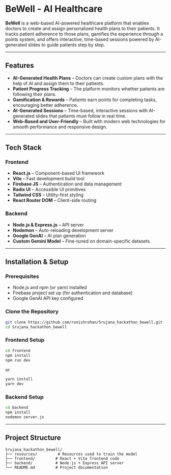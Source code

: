 
# BeWell - AI Healthcare

**BeWell** is a web-based AI-powered healthcare platform that enables doctors to create and assign personalized health plans to their patients. It tracks patient adherence to those plans, gamifies the experience through a points system, and offers interactive, time-based sessions powered by AI-generated slides to guide patients step by step.

---

## Features

* **AI-Generated Health Plans** – Doctors can create custom plans with the help of AI and assign them to their patients.
* **Patient Progress Tracking** – The platform monitors whether patients are following their plans.
* **Gamification & Rewards** – Patients earn points for completing tasks, encouraging better adherence.
* **AI-Generated Sessions** – Time-based, interactive sessions with AI-generated slides that patients must follow in real time.
* **Web-Based and User-Friendly** – Built with modern web technologies for smooth performance and responsive design.

---

## Tech Stack

### Frontend

* **React.js** – Component-based UI framework
* **Vite** – Fast development build tool
* **Firebase JS** – Authentication and data management
* **Radix UI** – Accessible UI primitives
* **Tailwind CSS** – Utility-first styling
* **React Router DOM** – Client-side routing

### Backend

* **Node.js & Express.js** – API server
* **Nodemon** – Auto-reloading development server
* **Google GenAI** – AI plan generation
* **Custom Gemini Model** – Fine-tuned on domain-specific datasets

---

## Installation & Setup

### Prerequisites

* Node.js and npm (or yarn) installed
* Firebase project set up (for authentication and database)
* Google GenAI API key configured

### Clone the Repository

```bash
git clone https://github.com/ronishrohan/Srujana_hackathon_bewell.git
cd Srujana_hackathon_bewell
```

### Frontend Setup

```bash
cd frontend
npm install
npm run dev
```

or

```bash
yarn install
yarn dev
```

### Backend Setup

```bash
cd backend
npm install
nodemon server.js
```

---

## Project Structure

```
Srujana_hackathon_bewell/
├── resources/         # Resources used to train the model
├── frontend/         # React + Vite frontend code
├── backend/          # Node.js + Express API server
└── README.md         # Project documentation
```

